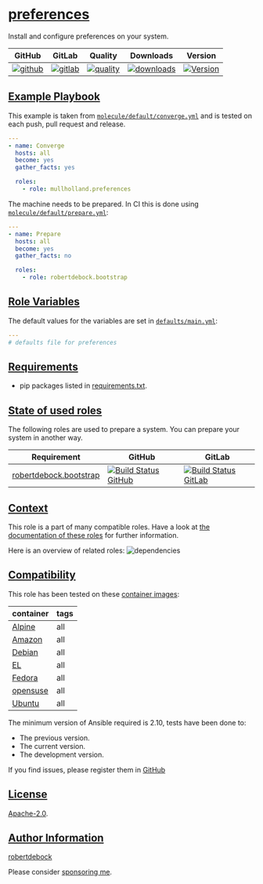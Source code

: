 # [preferences](#preferences)

Install and configure preferences on your system.

|GitHub|GitLab|Quality|Downloads|Version|
|------|------|-------|---------|-------|
|[![github](https://github.com/mullholland/ansible-role-preferences/workflows/Ansible%20Molecule/badge.svg)](https://github.com/mullholland/ansible-role-preferences/actions)|[![gitlab](https://gitlab.com/opensourceunicorn/ansible-role-preferences/badges/master/pipeline.svg)](https://gitlab.com/opensourceunicorn/ansible-role-preferences)|[![quality](https://img.shields.io/ansible/quality/)](https://galaxy.ansible.com/mullholland/preferences)|[![downloads](https://img.shields.io/ansible/role/d/)](https://galaxy.ansible.com/mullholland/preferences)|[![Version](https://img.shields.io/github/release/mullholland/ansible-role-preferences.svg)](https://github.com/mullholland/ansible-role-preferences/releases/)|

## [Example Playbook](#example-playbook)

This example is taken from [`molecule/default/converge.yml`](https://github.com/mullholland/ansible-role-preferences/blob/master/molecule/default/converge.yml) and is tested on each push, pull request and release.

```yaml
---
- name: Converge
  hosts: all
  become: yes
  gather_facts: yes

  roles:
    - role: mullholland.preferences
```

The machine needs to be prepared. In CI this is done using [`molecule/default/prepare.yml`](https://github.com/mullholland/ansible-role-preferences/blob/master/molecule/default/prepare.yml):

```yaml
---
- name: Prepare
  hosts: all
  become: yes
  gather_facts: no

  roles:
    - role: robertdebock.bootstrap
```


## [Role Variables](#role-variables)

The default values for the variables are set in [`defaults/main.yml`](https://github.com/mullholland/ansible-role-preferences/blob/master/defaults/main.yml):

```yaml
---
# defaults file for preferences

```

## [Requirements](#requirements)

- pip packages listed in [requirements.txt](https://github.com/mullholland/ansible-role-preferences/blob/master/requirements.txt).

## [State of used roles](#state-of-used-roles)

The following roles are used to prepare a system. You can prepare your system in another way.

| Requirement | GitHub | GitLab |
|-------------|--------|--------|
|[robertdebock.bootstrap](https://galaxy.ansible.com/mullholland/robertdebock.bootstrap)|[![Build Status GitHub](https://github.com/mullholland/robertdebock.bootstrap/workflows/Ansible%20Molecule/badge.svg)](https://github.com/mullholland/robertdebock.bootstrap/actions)|[![Build Status GitLab](https://gitlab.com/opensourceunicorn/robertdebock.bootstrap/badges/master/pipeline.svg)](https://gitlab.com/opensourceunicorn/robertdebock.bootstrap)|

## [Context](#context)

This role is a part of many compatible roles. Have a look at [the documentation of these roles](https://mullholland.net) for further information.

Here is an overview of related roles:
![dependencies](https://raw.githubusercontent.com/mullholland/ansible-role-preferences/png/requirements.png "Dependencies")

## [Compatibility](#compatibility)

This role has been tested on these [container images](https://hub.docker.com/u/mullholland):

|container|tags|
|---------|----|
|[Alpine](https://hub.docker.com/repository/docker/mullholland/docker-alpine-systemd/general)|all|
|[Amazon](https://hub.docker.com/repository/docker/mullholland/docker-amazonlinux-systemd/general)|all|
|[Debian](https://hub.docker.com/repository/docker/mullholland/docker-debian-systemd/general)|all|
|[EL](https://hub.docker.com/repository/docker/mullholland/docker-centos-systemd/general)|all|
|[Fedora](https://hub.docker.com/repository/docker/mullholland/docker-fedora-systemd/general)|all|
|[opensuse](https://hub.docker.com/repository/docker/mullholland/docker-opensuse-systemd/general)|all|
|[Ubuntu](https://hub.docker.com/repository/docker/mullholland/docker-ubuntu-systemd/general)|all|

The minimum version of Ansible required is 2.10, tests have been done to:

- The previous version.
- The current version.
- The development version.

If you find issues, please register them in [GitHub](https://github.com/mullholland/ansible-role-preferences/issues)

## [License](#license)

[Apache-2.0](https://github.com/mullholland/ansible-role-preferences/blob/master/LICENSE).

## [Author Information](#author-information)

[robertdebock](https://mullholland.net)

Please consider [sponsoring me](https://github.com/sponsors/mullholland).
